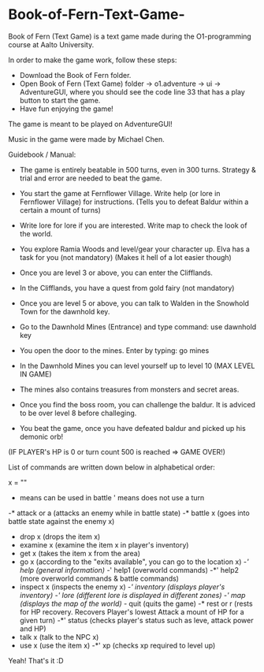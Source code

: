 # Book-of-Fern-Text-Game-
Book of Fern (Text Game) is a text game made during the O1-programming course at Aalto University.

In order to make the game work, follow these steps:
- Download the Book of Fern folder.
- Open Book of Fern (Text Game) folder -> o1.adventure -> ui -> AdventureGUI, where you should see the code line 33 that has a play button to start the game.
- Have fun enjoying the game!

The game is meant to be played on AdventureGUI!


Music in the game were made by Michael Chen.


Guidebook / Manual:

- The game is entirely beatable in 500 turns, even in 300 turns. Strategy & trial and error are needed to beat the game.

- You start the game at Fernflower Village. Write help (or lore in Fernflower Village) for instructions.
	(Tells you to defeat Baldur within a certain a mount of turns)

- Write lore for lore if you are interested. Write map to check the look of the world.

- You explore Ramia Woods and level/gear your character up. Elva has a task for you (not mandatory) (Makes it hell of a lot easier though)

- Once you are level 3 or above, you can enter the Clifflands.

- In the Clifflands, you have a quest from gold fairy (not mandatory)

- Once you are level 5 or above, you can talk to Walden in the Snowhold Town for the dawnhold key.

- Go to the Dawnhold Mines (Entrance) and type command: use dawnhold key

- You open the door to the mines. Enter by typing: go mines

- In the Dawnhold Mines you can level yourself up to level 10 (MAX LEVEL IN GAME)

- The mines also contains treasures from monsters and secret areas.

- Once you find the boss room, you can challenge the baldur. It is adviced to be over level 8 before challeging.

- You beat the game, once you have defeated baldur and picked up his demonic orb!

(IF PLAYER's HP is 0 or turn count 500 is reached => GAME OVER!)



List of commands are written down below in alphabetical order:

x = ""
* means can be used in battle
' means does not use a turn

-* attack or a (attacks an enemy while in battle state)
-* battle x (goes into battle state against the enemy x)
- drop x (drops the item x)
- examine x (examine the item x in player's inventory)
- get x (takes the item x from the area)
- go x (according to the "exits available", you can go to the location x)
-*' help (general information)
-*' help1 (overworld commands)
-*' help2 (more overworld commands & battle commands)
- inspect x (inspects the enemy x)
-*' inventory (displays player's inventory)
-' lore (different lore is displayed in different zones)
-' map (displays the map of the world)
-* quit (quits the game)
-* rest or r (rests for HP recovery. Recovers Player's lowest Attack a mount of HP for a given turn)
-*' status (checks player's status such as leve, attack power and HP)
- talk x (talk to the NPC x)
- use x (use the item x)
-*' xp (checks xp required to level up)

Yeah! That's it :D

